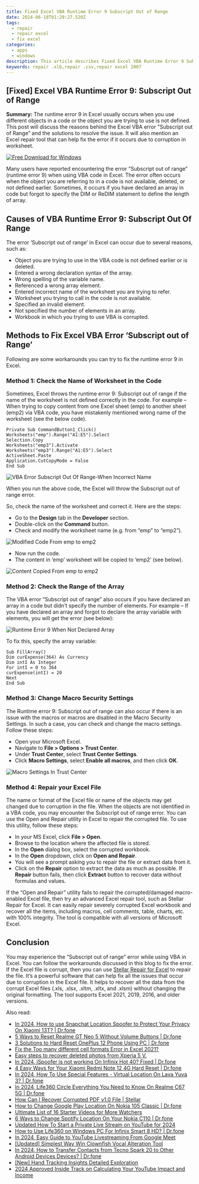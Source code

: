 ```yaml
---
title: Fixed Excel VBA Runtime Error 9 Subscript Out of Range
date: 2024-06-18T01:29:27.520Z
tags: 
  - repair
  - repair excel
  - fix excel
categories: 
  - apps
  - windows
description: This article describes Fixed Excel VBA Runtime Error 9 Subscript Out of Range
keywords: repair .xlb,repair .csv,repair excel 2007
---
```


## \[Fixed\] Excel VBA Runtime Error 9: Subscript Out of Range

**Summary:** The runtime error 9 in Excel usually occurs when you use different objects in a code or the object you are trying to use is not defined. This post will discuss the reasons behind the Excel VBA error "Subscript out of Range” and the solutions to resolve the issue. It will also mention an Excel repair tool that can help fix the error if it occurs due to corruption in worksheet.

[![Free Download for Windows](https://www.stellarinfo.com/images/free-download-windows.png)](https://tools.techidaily.com/stellardata-recovery/repaire-for-excel/ "Free Download for Windows")

Many users have reported encountering the error “Subscript out of range” (runtime error 9) when using VBA code in Excel. The error often occurs when the object you are referring to in a code is not available, deleted, or not defined earlier. Sometimes, it occurs if you have declared an array in code but forgot to specify the DIM or ReDIM statement to define the length of array.

## **Causes of VBA Runtime Error 9: Subscript Out Of Range**

The error ‘Subscript out of range’ in Excel can occur due to several reasons, such as:

- Object you are trying to use in the VBA code is not defined earlier or is deleted.
- Entered a wrong declaration syntax of the array.
- Wrong spelling of the variable name.
- Referenced a wrong array element.
- Entered incorrect name of the worksheet you are trying to refer.
- Worksheet you trying to call in the code is not available.
- Specified an invalid element.
- Not specified the number of elements in an array.
- Workbook in which you trying to use VBA is corrupted.

## **Methods to Fix Excel VBA Error ‘Subscript out of Range’**

Following are some workarounds you can try to fix the runtime error 9 in Excel.

### **Method 1: Check the Name of Worksheet in the Code**

Sometimes, Excel throws the runtime error 9: Subscript out of range if the name of the worksheet is not defined correctly in the code. For example – When trying to copy content from one Excel sheet (emp) to another sheet (emp2) via VBA code, you have mistakenly mentioned wrong name of the worksheet (see the below code).

```
Private Sub CommandButton1_Click()
Worksheets("emp").Range("A1:E5").Select
Selection.Copy
Worksheets("emp3").Activate
Worksheets("emp3").Range("A1:E5").Select
ActiveSheet.Paste
Application.CutCopyMode = False
End Sub
```

![VBA Error Subscript Out Of Range-When Incorrect Name](https://cdn-cmlep.nitrocdn.com/DLSjJVyzoVcUgUSBlgyEUoGMDKLbWXQr/assets/images/optimized/rev-2658c43/www.stellarinfo.com/blog/wp-content/uploads/2023/04/VBA-error-subscript-out-of-range-when-incorrect-name.jpg)

When you run the above code, the Excel will throw the Subscript out of range error.

So, check the name of the worksheet and correct it. Here are the steps:

- Go to the **Design** tab in the **Developer** section.
- Double-click on the **Command** button.
- Check and modify the worksheet name (e.g. from “emp” to “emp2”).

![Modified Code From emp to emp2](https://cdn-cmlep.nitrocdn.com/DLSjJVyzoVcUgUSBlgyEUoGMDKLbWXQr/assets/images/optimized/rev-2658c43/www.stellarinfo.com/blog/wp-content/uploads/2023/04/modified-code-from-emp-to-emp2.jpg)

- Now run the code.
- The content in ‘emp’ worksheet will be copied to ‘emp2’ (see below).

![Content Copied From emp to emp2](https://cdn-cmlep.nitrocdn.com/DLSjJVyzoVcUgUSBlgyEUoGMDKLbWXQr/assets/images/optimized/rev-2658c43/www.stellarinfo.com/blog/wp-content/uploads/2023/04/content-copied-from-emp-to-emp2.jpg)

### Method 2: Check the Range of the Array

The VBA error “Subscript out of range” also occurs if you have declared an array in a code but didn’t specify the number of elements. For example – If you have declared an array and forgot to declare the array variable with elements, you will get the error (see below):

![Runtime Error 9 When Not Declared Array](https://cdn-cmlep.nitrocdn.com/DLSjJVyzoVcUgUSBlgyEUoGMDKLbWXQr/assets/images/optimized/rev-2658c43/www.stellarinfo.com/blog/wp-content/uploads/2023/04/run-time-error-9-when-not-declared-array.jpg)

To fix this, specify the array variable:

```
Sub FillArray()
Dim curExpense(364) As Currency
Dim intI As Integer
For intI = 0 to 364
curExpense(intI) = 20
Next
End Sub
```

### **Method 3: Change Macro Security Settings**

The Runtime error 9: Subscript out of range can also occur if there is an issue with the macros or macros are disabled in the Macro Security Settings. In such a case, you can check and change the macro settings. Follow these steps:

- Open your Microsoft Excel.
- Navigate to **File > Options > Trust Center**.
- Under **Trust Center**, select **Trust Center Settings**.
- Click **Macro Settings**, select **Enable all macros**, and then click **OK**.

![Macro Settings In Trust Center](https://cdn-cmlep.nitrocdn.com/DLSjJVyzoVcUgUSBlgyEUoGMDKLbWXQr/assets/images/optimized/rev-2658c43/www.stellarinfo.com/blog/wp-content/uploads/2023/04/macro-settings-in-trust-center.jpg)

### **Method 4: Repair your Excel File**

The name or format of the Excel file or name of the objects may get changed due to corruption in the file. When the objects are not identified in a VBA code, you may encounter the Subscript out of range error. You can use the Open and Repair utility in Excel to repair the corrupted file. To use this utility, follow these steps:

- In your MS Excel, click **File > Open**.
- Browse to the location where the affected file is stored.
- In the **Open** dialog box, select the corrupted workbook.
- In the **Open** dropdown, click on **Open and Repair**.
- You will see a prompt asking you to repair the file or extract data from it.
- Click on the **Repair** option to extract the data as much as possible. If **Repair** button fails, then click **Extract** button to recover data without formulas and values.

If the “Open and Repair” utility fails to repair the corrupted/damaged macro-enabled Excel file, then try an advanced Excel repair tool, such as Stellar Repair for Excel. It can easily repair severely corrupted Excel workbook and recover all the items, including macros, cell comments, table, charts, etc. with 100% integrity. The tool is compatible with all versions of Microsoft Excel.

## **Conclusion**

You may experience the “Subscript out of range” error while using VBA in Excel. You can follow the workarounds discussed in this blog to fix the error. If the Excel file is corrupt, then you can use [Stellar Repair for Excel](https://tools.techidaily.com/stellardata-recovery/repaire-for-excel/) to repair the file. It’s a powerful software that can help fix all the issues that occur due to corruption in the Excel file. It helps to recover all the data from the corrupt Excel files (.xls, .xlsx, .xltm, .xltx, and .xlsm) without changing the original formatting. The tool supports Excel 2021, 2019, 2016, and older versions.




<ins class="adsbygoogle"
     style="display:block"
     data-ad-client="ca-pub-7571918770474297"
     data-ad-slot="8358498916"
     data-ad-format="auto"
     data-full-width-responsive="true"></ins>
<ins class="adsbygoogle"
    style="display:block"
    data-ad-format="autorelaxed"
    data-ad-client="ca-pub-7571918770474297"
    data-ad-slot="1223367746"></ins>



<span class="atpl-alsoreadstyle">Also read:</span>
<div><ul>
<li><a href="https://phone-solutions.techidaily.com/in-2024-how-to-use-snapchat-location-spoofer-to-protect-your-privacy-on-xiaomi-13t-drfone-by-drfone-virtual-android/"><u>In 2024, How to use Snapchat Location Spoofer to Protect Your Privacy On Xiaomi 13T? | Dr.fone</u></a></li>
<li><a href="https://phone-solutions.techidaily.com/5-ways-to-reset-realme-gt-neo-5-without-volume-buttons-drfone-by-drfone-reset-android-reset-android/"><u>5 Ways to Reset Realme GT Neo 5 Without Volume Buttons | Dr.fone</u></a></li>
<li><a href="https://phone-solutions.techidaily.com/3-solutions-to-hard-reset-oneplus-12-phone-using-pc-drfone-by-drfone-reset-android-reset-android/"><u>3 Solutions to Hard Reset OnePlus 12 Phone Using PC | Dr.fone</u></a></li>
<li><a href="https://phone-solutions.techidaily.com/fix-the-too-many-different-cell-formats-error-in-excel-2021-by-stellar-guide/"><u>Fix the Too many different cell formats Error in Excel 2021?</u></a></li>
<li><a href="https://phone-solutions.techidaily.com/easy-steps-to-recover-deleted-photos-from-xperia-5-v-by-fonelab-android-recover-photos/"><u>Easy steps to recover deleted photos from Xperia 5 V.</u></a></li>
<li><a href="https://phone-solutions.techidaily.com/in-2024-ispoofer-is-not-working-on-infinix-hot-40-fixed-drfone-by-drfone-virtual-android/"><u>In 2024, iSpoofer is not working On Infinix Hot 40? Fixed | Dr.fone</u></a></li>
<li><a href="https://phone-solutions.techidaily.com/4-easy-ways-for-your-xiaomi-redmi-note-12-4g-hard-reset-drfone-by-drfone-reset-android-reset-android/"><u>4 Easy Ways for Your Xiaomi Redmi Note 12 4G Hard Reset | Dr.fone</u></a></li>
<li><a href="https://phone-solutions.techidaily.com/in-2024-how-to-use-special-features-virtual-location-on-lava-yuva-3-drfone-by-drfone-virtual-android/"><u>In 2024, How To Use Special Features - Virtual Location On Lava Yuva 3? | Dr.fone</u></a></li>
<li><a href="https://phone-solutions.techidaily.com/in-2024-life360-circle-everything-you-need-to-know-on-realme-c67-5g-drfone-by-drfone-virtual-android/"><u>In 2024, Life360 Circle Everything You Need to Know On Realme C67 5G | Dr.fone</u></a></li>
<li><a href="https://phone-solutions.techidaily.com/how-can-i-recover-corrupted-pdf-v10-file-stellar-by-stellar-guide/"><u>How Can I Recover Corrupted PDF v1.0 File | Stellar</u></a></li>
<li><a href="https://fake-location.techidaily.com/how-to-change-google-play-location-on-nokia-105-classic-drfone-by-drfone-virtual-android/"><u>How to Change Google Play Location On Nokia 105 Classic | Dr.fone</u></a></li>
<li><a href="https://youtube-clips.techidaily.com/ultimate-list-of-16-starter-videos-for-more-watchers/"><u>Ultimate List of 16 Starter Videos for More Watchers</u></a></li>
<li><a href="https://location-fake.techidaily.com/6-ways-to-change-spotify-location-on-your-nokia-c110-drfone-by-drfone-virtual-android/"><u>6 Ways to Change Spotify Location On Your Nokia C110 | Dr.fone</u></a></li>
<li><a href="https://ai-live-streaming.techidaily.com/updated-how-to-start-a-private-live-stream-on-youtube-for-2024/"><u>Updated How To Start a Private Live Stream on YouTube for 2024</u></a></li>
<li><a href="https://change-location.techidaily.com/how-to-use-life360-on-windows-pc-for-infinix-smart-8-hd-drfone-by-drfone-virtual-android/"><u>How to Use Life360 on Windows PC For Infinix Smart 8 HD? | Dr.fone</u></a></li>
<li><a href="https://youtube-videos.techidaily.com/in-2024-easy-guide-to-youtube-livestreaming-from-google-meet/"><u>In 2024, Easy Guide to YouTube Livestreaming From Google Meet</u></a></li>
<li><a href="https://extra-skills.techidaily.com/updated-simplest-way-win-clownfish-vocal-alteration-tool/"><u>[Updated] Simplest Way  Win Clownfish Vocal Alteration Tool</u></a></li>
<li><a href="https://android-transfer.techidaily.com/in-2024-how-to-transfer-contacts-from-tecno-spark-20-to-other-android-devices-devices-drfone-by-drfone-transfer-from-android-transfer-from-android/"><u>In 2024, How to Transfer Contacts from Tecno Spark 20 to Other Android Devices Devices? | Dr.fone</u></a></li>
<li><a href="https://some-techniques.techidaily.com/new-hand-tracking-insights-detailed-exploration/"><u>[New] Hand Tracking Insights  Detailed Exploration</u></a></li>
<li><a href="https://youtube-help.techidaily.com/2024-approved-inside-track-on-calculating-your-youtube-impact-and-income/"><u>2024 Approved  Inside Track on Calculating Your YouTube Impact and Income</u></a></li>
</ul></div>
